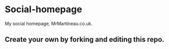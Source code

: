 Social-homepage
===============

My social homepage, MrMartineau.co.uk.

## Create your own by forking and editing this repo.
